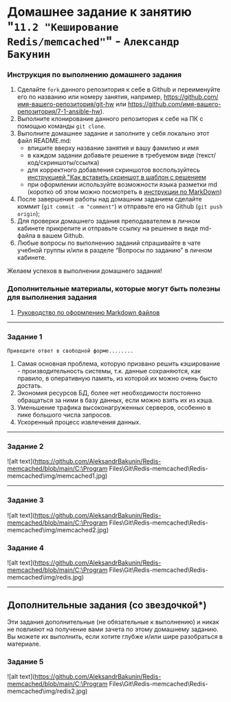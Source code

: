# Домашнее задание к занятию "`11.2 "Кеширование Redis/memcached"`" - `Александр Бакунин`


### Инструкция по выполнению домашнего задания

   1. Сделайте `fork` данного репозитория к себе в Github и переименуйте его по названию или номеру занятия, например, https://github.com/имя-вашего-репозитория/git-hw или  https://github.com/имя-вашего-репозитория/7-1-ansible-hw).
   2. Выполните клонирование данного репозитория к себе на ПК с помощью команды `git clone`.
   3. Выполните домашнее задание и заполните у себя локально этот файл README.md:
      - впишите вверху название занятия и вашу фамилию и имя
      - в каждом задании добавьте решение в требуемом виде (текст/код/скриншоты/ссылка)
      - для корректного добавления скриншотов воспользуйтесь [инструкцией "Как вставить скриншот в шаблон с решением](https://github.com/netology-code/sys-pattern-homework/blob/main/screen-instruction.md)
      - при оформлении используйте возможности языка разметки md (коротко об этом можно посмотреть в [инструкции  по MarkDown](https://github.com/netology-code/sys-pattern-homework/blob/main/md-instruction.md))
   4. После завершения работы над домашним заданием сделайте коммит (`git commit -m "comment"`) и отправьте его на Github (`git push origin`);
   5. Для проверки домашнего задания преподавателем в личном кабинете прикрепите и отправьте ссылку на решение в виде md-файла в вашем Github.
   6. Любые вопросы по выполнению заданий спрашивайте в чате учебной группы и/или в разделе “Вопросы по заданию” в личном кабинете.
   
Желаем успехов в выполнении домашнего задания!
   
### Дополнительные материалы, которые могут быть полезны для выполнения задания

1. [Руководство по оформлению Markdown файлов](https://gist.github.com/Jekins/2bf2d0638163f1294637#Code)

---

### Задание 1

`Приведите ответ в свободной форме........`

1. Самая основная проблема, которую призвано решить кэширование - производительность системы, т.к. данные сохраняются, как правило, в оперативную память, 
из которой их можно очень бысто достать.
2. Экономия ресурсов БД, более нет необходимости постоянно обращаться за ними в базу данных, если можно взять их из кэша.
3. Уменьшение трафика высоконагруженных серверов, особенно в пике большого числа запросов.
4. Ускоренный процесс извлечения данных. 

---

### Задание 2

![alt text](https://github.com/AleksandrBakunin/Redis-memcached/blob/main/C:\Program Files\Git\Redis-memcached\Redis-memcached\img/memcached1.jpg)

---

### Задание 3

![alt text](https://github.com/AleksandrBakunin/Redis-memcached/blob/main/C:\Program Files\Git\Redis-memcached\Redis-memcached\img/memcached2.jpg)

### Задание 4

![alt text](https://github.com/AleksandrBakunin/Redis-memcached/blob/main/C:\Program Files\Git\Redis-memcached\Redis-memcached\img/redis.jpg)

---
## Дополнительные задания (со звездочкой*)

Эти задания дополнительные (не обязательные к выполнению) и никак не повлияют на получение вами зачета по этому домашнему заданию. Вы можете их выполнить, если хотите глубже и/или шире разобраться в материале.

### Задание 5

![alt text](https://github.com/AleksandrBakunin/Redis-memcached/blob/main/C:\Program Files\Git\Redis-memcached\Redis-memcached\img/redis2.jpg)
